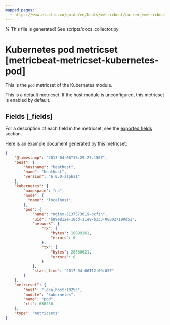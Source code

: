 ```yaml
---
mapped_pages:
  - https://www.elastic.co/guide/en/beats/metricbeat/current/metricbeat-metricset-kubernetes-pod.html
---
```


% This file is generated! See scripts/docs_collector.py

# Kubernetes pod metricset [metricbeat-metricset-kubernetes-pod]

This is the `pod` metricset of the Kubernetes module.

This is a default metricset. If the host module is unconfigured, this metricset is enabled by default.

## Fields [_fields]

For a description of each field in the metricset, see the [exported fields](/reference/metricbeat/exported-fields-kubernetes.md) section.

Here is an example document generated by this metricset:

```json
{
    "@timestamp": "2017-04-06T15:29:27.150Z",
    "beat": {
        "hostname": "beathost",
        "name": "beathost",
        "version": "6.0.0-alpha1"
    },
    "kubernetes": {
        "namespace": "ns",
        "node": {
          "name": "localhost",
        },
        "pod": {
            "name": "nginx-3137573019-pcfzh",
            "uid": "b89a812e-18cd-11e9-b333-080027190d51",
            "network": {
                "rx": {
                    "bytes": 18999261,
                    "errors": 0
                },
                "tx": {
                    "bytes": 28580621,
                    "errors": 0
                }
            },
            "start_time": "2017-04-06T12:09:05Z"
        }
    },
    "metricset": {
        "host": "localhost:10255",
        "module": "kubernetes",
        "name": "pod",
        "rtt": 636230
    },
    "type": "metricsets"
}
```
